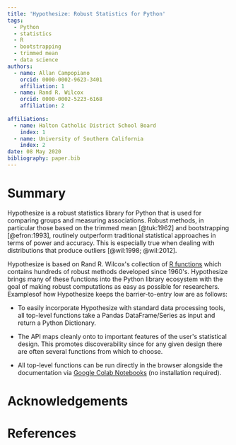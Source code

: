 ```yaml
---
title: 'Hypothesize: Robust Statistics for Python'
tags:
  - Python
  - statistics
  - R
  - bootstrapping
  - trimmed mean
  - data science
authors:
  - name: Allan Campopiano
    orcid: 0000-0002-9623-3401
    affiliation: 1
  - name: Rand R. Wilcox
    orcid: 0000-0002-5223-6168
    affiliation: 2
    
affiliations:
  - name: Halton Catholic District School Board
    index: 1
  - name: University of Southern California
    index: 2
date: 08 May 2020
bibliography: paper.bib
---
```


# Summary

Hypothesize is a robust statistics library for Python that is used for comparing groups and
measuring associations. Robust methods, in particular those based on the trimmed mean [@tuk:1962] 
and bootstrapping [@efron:1993], routinely outperform traditional statistical approaches 
in terms of power and accuracy. This is especially true when dealing with
distributions that produce outliers [@wil:1998; @wil:2012].

Hypothesize is based on Rand R. Wilcox's collection of [R functions](https://dornsife.usc.edu/labs/rwilcox/software/)
which contains hundreds of robust methods developed since 1960's. 
Hypothesize brings many of these functions into the Python library ecosystem with the goal
of making robust computations as easy as possible for researchers. 
Examplesof how Hypothesize keeps the barrier-to-entry low are as follows:

 - To easily incorporate Hypothesize with standard data processing tools,
 all top-level functions take a Pandas DataFrame/Series as input and return a Python Dictionary.
 
 - The API maps cleanly onto to important features of the user's statistical design. 
 This promotes discoverability since for any given design there are often several 
 functions from which to choose.
 
 - All top-level functions can be run directly in the browser alongside the documentation via 
[Google Colab Notebooks](https://colab.research.google.com/notebooks/intro.ipynb) 
(no installation required).

# Acknowledgements

# References